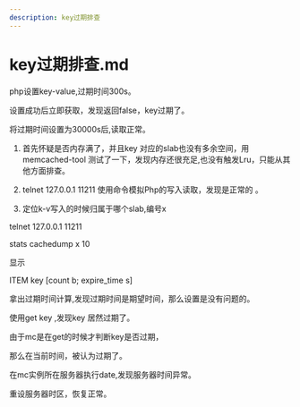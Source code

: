 ```yaml
---
description: key过期排查
---
```


# key过期排查.md

php设置key-value,过期时间300s。

设置成功后立即获取，发现返回false，key过期了。

将过期时间设置为30000s后,读取正常。

1. 首先怀疑是否内存满了，并且key 对应的slab也没有多余空间，用memcached-tool 测试了一下，发现内存还很充足,也没有触发Lru，只能从其他方面排查。 

2. telnet 127.0.0.1 11211 使用命令模拟Php的写入读取，发现是正常的 。

3.  定位k-v写入的时候归属于哪个slab,编号x 

telnet 127.0.0.1 11211

stats cachedump x 10 

显示  

ITEM key \[count b; expire\_time s\] 

拿出过期时间计算,发现过期时间是期望时间，那么设置是没有问题的。 

使用get key ,发现key 居然过期了。

由于mc是在get的时候才判断key是否过期，

那么在当前时间，被认为过期了。

在mc实例所在服务器执行date,发现服务器时间异常。

重设服务器时区，恢复正常。

